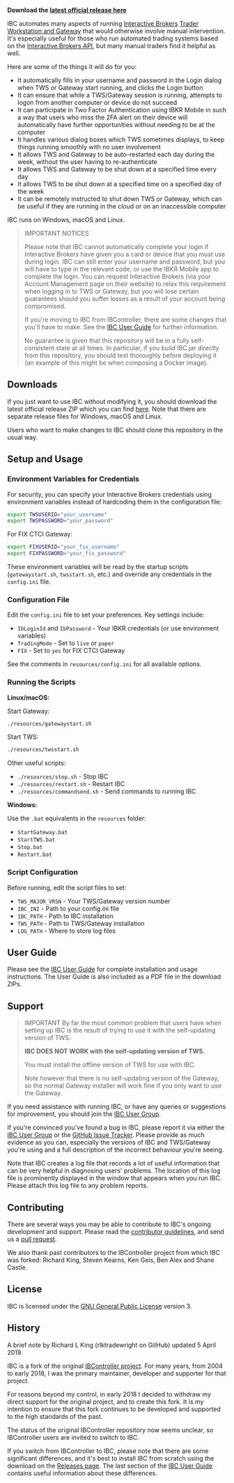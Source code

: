 **Download the
[latest official release here](https://github.com/IbcAlpha/IBC/releases/latest)**

IBC automates many aspects of running [Interactive Brokers](https://www.interactivebrokers.com) [Trader Workstation and Gateway](https://www.interactivebrokers.com/en/index.php?f=14099#tws-software)
that would otherwise involve manual intervention. It's especially useful for
those who run automated trading systems based on the [Interactive Brokers API](http://interactivebrokers.github.io),
but many manual traders find it helpful as well.

Here are some of the things it will do for you:

* It automatically fills in your username and password in the Login
dialog when TWS or Gateway start running, and clicks the Login button
* It can ensure that while a TWS/Gateway session is running, attempts to
logon from another computer or device do not succeed
* It can participate in Two Factor Authentication using IBKR Mobile in such
a way that users who miss the 2FA alert on their device will automatically
have further opportunities without needing to be at the computer
* It handles various dialog boxes which TWS sometimes displays, to keep
things running smoothly with no user involvement
* It allows TWS and Gateway to be auto-restarted each day during the week,
without the user having to re-authenticate
* It allows TWS and Gateway to be shut down at a specified time every day
* It allows TWS to be shut down at a specified time on a specified day
of the week
* It can be remotely instructed to shut down TWS or Gateway, which can
be useful if they are running in the cloud or on an inaccessible computer

IBC runs on Windows, macOS and Linux.

> IMPORTANT NOTICES
>
> Please note that IBC cannot automatically complete your login if
Interactive Brokers have given you a card or device that you must use
during login. IBC can still enter your username and password, but you
will have to type in the relevant code, or use the IBKR Mobile app to
complete the login. You can request Interactive Brokers (via your
Account Management page on their website) to relax this requirement
when logging in to TWS or Gateway, but you will lose certain guarantees
should you suffer losses as a result of your account being compromised.
>
> If you're moving to IBC from IBController, there are some changes
that you'll have to make. See the [IBC User Guide](userguide.md) for
further information.
>
> No guarantee is given that this repository will be in a fully
self-consistent state at all times. In particular, if you build IBC.jar
directly from this repository, you should test thoroughly before
deploying it (an example of this might be when composing a Docker image).


Downloads
---------

If you just want to use IBC without modifying it, you should download
the latest official release ZIP which you can find
[here](https://github.com/IbcAlpha/IBC/releases/latest). Note that
there are separate release files for Windows, macOS and Linux.

Users who want to make changes to IBC should clone this repository
in the usual way.

Setup and Usage
---------------

### Environment Variables for Credentials

For security, you can specify your Interactive Brokers credentials using environment variables instead of hardcoding them in the configuration file:

```bash
export TWSUSERID="your_username"
export TWSPASSWORD="your_password"
```

For FIX CTCI Gateway:

```bash
export FIXUSERID="your_fix_username"
export FIXPASSWORD="your_fix_password"
```

These environment variables will be read by the startup scripts (`gatewaystart.sh`, `twsstart.sh`, etc.) and override any credentials in the `config.ini` file.

### Configuration File

Edit the `config.ini` file to set your preferences. Key settings include:

- `IbLoginId` and `IbPassword` - Your IBKR credentials (or use environment variables)
- `TradingMode` - Set to `live` or `paper`
- `FIX` - Set to `yes` for FIX CTCI Gateway

See the comments in `resources/config.ini` for all available options.

### Running the Scripts

**Linux/macOS:**

Start Gateway:
```bash
./resources/gatewaystart.sh
```

Start TWS:
```bash
./resources/twsstart.sh
```

Other useful scripts:
- `./resources/stop.sh` - Stop IBC
- `./resources/restart.sh` - Restart IBC
- `./resources/commandsend.sh` - Send commands to running IBC

**Windows:**

Use the `.bat` equivalents in the `resources` folder:
- `StartGateway.bat`
- `StartTWS.bat`
- `Stop.bat`
- `Restart.bat`

### Script Configuration

Before running, edit the script files to set:

- `TWS_MAJOR_VRSN` - Your TWS/Gateway version number
- `IBC_INI` - Path to your config.ini file
- `IBC_PATH` - Path to IBC installation
- `TWS_PATH` - Path to TWS/Gateway installation
- `LOG_PATH` - Where to store log files

User Guide
----------

Please see the [IBC User Guide](userguide.md) for complete installation and
usage instructions. The User Guide is also included as a PDF file in the
download ZIPs.

Support
-------

> IMPORTANT
> By far the most common problem that users have when setting up IBC
is the result of trying to use it with the self-updating version of TWS.
>
>**IBC DOES NOT WORK with the self-updating version of TWS.**
>
>You must install the offline version of TWS for use with IBC.
>
>Note however that there is no self-updating version of the Gateway, so the
normal Gateway installer will work fine if you only want to use the Gateway.

If you need assistance with running IBC, or have any queries or suggestions
for improvement, you should join the [IBC User Group](https://groups.io/g/ibcalpha).

If you're convinced you've found a bug in IBC, please report it via either
the
[IBC User Group](https://groups.io/g/ibcalpha) or the
[GitHub Issue Tracker](https://github.com/IbcAlpha/IBC/issues).
Please provide as much evidence as you can, especially the versions of IBC
and TWS/Gateway you're using and a full description of the incorrect
behaviour you're seeing.

Note that IBC creates a log file that records a lot of useful information
that can be very helpful in diagnosing users' problems. The location of
this log file is prominently displayed in the window that appears when you
run IBC. Please attach this log file to any problem reports.

Contributing
------------

There are several ways you may be able to contribute to IBC's ongoing
development and support. Please read the
[contributor guidelines](CONTRIBUTING.md), and send us a
[pull request](../../pulls).

We also thank past contributors to the IBController project from which
IBC was forked: Richard King, Steven Kearns, Ken Geis, Ben Alex and
Shane Castle.

License
-------

IBC is licensed under the
[GNU General Public License](http://www.gnu.org/licenses/gpl.html) version 3.

History
-------

A brief note by Richard L King (rlktradewright on GitHub) updated
5 April 2019.

IBC is a fork of the original
[IBController project](https://github.com/ib-controller/ib-controller).
For many years, from 2004 to early 2018, I was the primary
maintainer, developer and supporter for that project.

For reasons beyond my control, in early 2018 I decided to withdraw my direct
support for the original project, and to create this fork. It is my intention
to ensure that this fork continues to be developed and supported to the high
standards of the past.

The status of the original IBController repository now seems unclear, so
IBController users are invited to switch to IBC.

If you switch from IBController to IBC, please note that there are some
significant differences, and it's best to install IBC from scratch using
the download on the [Releases page](https://github.com/IbcAlpha/IBC/releases).
The last section of the [IBC User Guide](userguide.md) contains useful
information about these differences.



